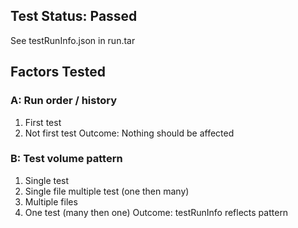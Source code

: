 ## Test Status: Passed
See testRunInfo.json in run.tar

## Factors Tested
### A: Run order / history
1. First test
2. Not first test
Outcome: Nothing should be affected
### B: Test volume pattern
1. Single test
2. Single file multiple test (one then many)
3. Multiple files
4. One test (many then one)
Outcome: testRunInfo reflects pattern
